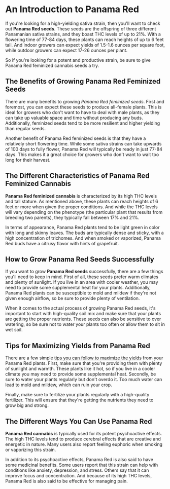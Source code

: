 <h1>An Introduction to Panama Red</h1>
<p>If you're looking for a high-yielding sativa strain, then you'll want to check out <strong>Panama Red seeds</strong>. These seeds are the offspring of three different Panamanian sativa strains, and they boast THC levels of up to 21%. With a flowering time of 77-84 days, these plants can reach heights of up to 6 feet tall. And indoor growers can expect yields of 1.5-1.6 ounces per square foot, while outdoor growers can expect 17-26 ounces per plant.</p>
<p>So if you're looking for a potent and productive strain, be sure to give Panama Red feminized cannabis seeds a try.</p>
<h2>The Benefits of Growing Panama Red Feminized Seeds</h2>
<p>There are many benefits to growing <em>Panama Red feminized seeds</em>. First and foremost, you can expect these seeds to produce all-female plants. This is ideal for growers who don't want to have to deal with male plants, as they can take up valuable space and time without producing any buds. Additionally, feminized seeds tend to be more resilient and higher yielding than regular seeds.</p>
<p>Another benefit of Panama Red feminized seeds is that they have a relatively short flowering time. While some sativa strains can take upwards of 100 days to fully flower, Panama Red will typically be ready in just 77-84 days. This makes it a great choice for growers who don't want to wait too long for their harvest.</p>
<h2>The Different Characteristics of Panama Red Feminized Cannabis</h2>
<p><strong>Panama Red feminized cannabis</strong> is characterized by its high THC levels and tall stature. As mentioned above, these plants can reach heights of 6 feet or more when given the proper conditions. And while the THC levels will vary depending on the phenotype (the particular plant that results from breeding two parents), they typically fall between 17% and 21%.</p>
<p>In terms of appearance, Panama Red plants tend to be light green in color with long and skinny leaves. The buds are typically dense and sticky, with a high concentration of trichomes. And when smoked or vaporized, Panama Red buds have a citrusy flavor with hints of grapefruit.</p>
<h2>How to Grow Panama Red Seeds Successfully</h2>
<p>If you want to grow <strong>Panama Red seeds</strong> successfully, there are a few things you'll need to keep in mind. First of all, these seeds prefer warm climates and plenty of sunlight. If you live in an area with cooler weather, you may need to provide some supplemental heat for your plants. Additionally, Panama Red plants can be susceptible to mold and mildew if they're not given enough airflow, so be sure to provide plenty of ventilation.</p>
<p>When it comes to the actual process of growing Panama Red seeds, it's important to start with high-quality soil mix and make sure that your plants are getting the proper nutrients. These seeds can also be sensitive to over watering, so be sure not to water your plants too often or allow them to sit in wet soil.</p>
<h2>Tips for Maximizing Yields from Panama Red</h2>
<p>There are a few simple <a title="tips you can follow to maximize the yields" href="https://dutchseedsshop.com/product/panama-red-seeds-feminized/panama-red-yield/">tips you can follow to maximize the yields</a> from your Panama Red plants. First, make sure that you're providing them with plenty of sunlight and warmth. These plants like it hot, so if you live in a cooler climate you may need to provide some supplemental heat. Secondly, be sure to water your plants regularly but don't overdo it. Too much water can lead to mold and mildew, which can ruin your crop.</p>
<p>Finally, make sure to fertilize your plants regularly with a high-quality fertilizer. This will ensure that they're getting the nutrients they need to grow big and strong.</p>
<h2>The Different Ways You Can Use Panama Red</h2>
<p><strong>Panama Red cannabis</strong> is typically used for its potent psychoactive effects. The high THC levels tend to produce cerebral effects that are creative and energetic in nature. Many users also report feeling euphoric when smoking or vaporizing this strain.</p>
<p>In addition to its psychoactive effects, Panama Red is also said to have some medicinal benefits. Some users report that this strain can help with conditions like anxiety, depression, and stress. Others say that it can improve focus and concentration. And because of its high THC levels, Panama Red is also said to be effective for managing pain.</p>
